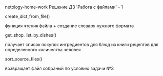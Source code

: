 netology-home-work 
Решение ДЗ 'Работа с файлами' - 1

create_dict_from_file()

функция чтения файла + создание словаря нужного формата

get_shop_list_by_dishes()

получает список покупок ингредиентов для блюд из книги рецептов для определенного количества человек

sort_source_files()

возвращает файл собраный по условию задачи №3
